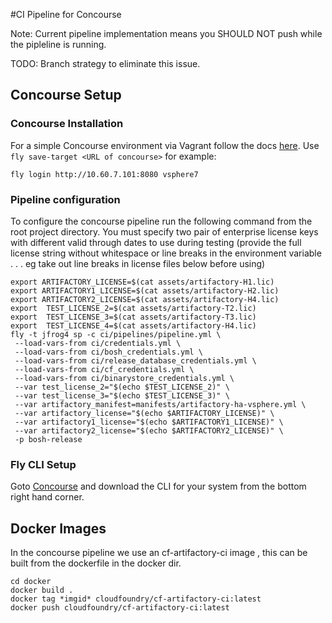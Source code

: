 #CI Pipeline for Concourse

Note: Current pipeline implementation means you SHOULD NOT push while the pipleline
is running.

TODO: Branch strategy to eliminate this issue.

## Concourse Setup

### Concourse Installation

For a simple Concourse environment via Vagrant follow the docs [here](http://concourse.ci/deploying-with-vagrant.html).
Use `fly save-target <URL of concourse>`
for example:
```
fly login http://10.60.7.101:8080 vsphere7
```
### Pipeline configuration

To configure the concourse pipeline run the following command from the root project directory.
You must specify two pair of enterprise license keys with different valid through dates to use during testing (provide the full license string without whitespace or line breaks in the environment variable  . . . eg take out line breaks in license files below before using)

```
export ARTIFACTORY_LICENSE=$(cat assets/artifactory-H1.lic)
export ARTIFACTORY1_LICENSE=$(cat assets/artifactory-H2.lic)
export ARTIFACTORY2_LICENSE=$(cat assets/artifactory-H4.lic)
export  TEST_LICENSE_2=$(cat assets/artifactory-T2.lic)
export  TEST_LICENSE_3=$(cat assets/artifactory-T3.lic)
export  TEST_LICENSE_4=$(cat assets/artifactory-H4.lic)
fly -t jfrog4 sp -c ci/pipelines/pipeline.yml \
 --load-vars-from ci/credentials.yml \
 --load-vars-from ci/bosh_credentials.yml \
 --load-vars-from ci/release_database_credentials.yml \
 --load-vars-from ci/cf_credentials.yml \
 --load-vars-from ci/binarystore_credentials.yml \
 --var test_license_2="$(echo $TEST_LICENSE_2)" \
 --var test_license_3="$(echo $TEST_LICENSE_3)" \
 --var artifactory_manifest=manifests/artifactory-ha-vsphere.yml \
 --var artifactory_license="$(echo $ARTIFACTORY_LICENSE)" \
 --var artifactory1_license="$(echo $ARTIFACTORY1_LICENSE)" \
 --var artifactory2_license="$(echo $ARTIFACTORY2_LICENSE)" \
 -p bosh-release
```

### Fly CLI Setup

Goto [Concourse](http://192.168.100.4:8080/pipelines/main) and download the
CLI for your system from the bottom right hand corner.

## Docker Images

In the concourse pipeline we use an cf-artifactory-ci image
, this can be built from the dockerfile in the docker dir.

```
cd docker
docker build .
docker tag *imgid* cloudfoundry/cf-artifactory-ci:latest
docker push cloudfoundry/cf-artifactory-ci:latest
```
